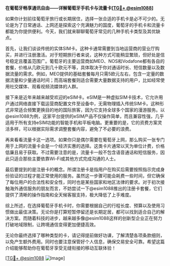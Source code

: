 **在葡萄牙畅享通讯自由——详解葡萄牙手机卡与流量卡[[TG💪+ @esim1088](https://t.me/s/esim1088)]**

如果你计划前往葡萄牙旅行或长期居住，选择一张合适的手机卡是必不可少的。无论是为了日常通话、上网还是探索这个充满魅力的国度，葡萄牙的手机卡和流量卡都能为你提供便利。今天，我们就来聊聊葡萄牙常见的几种手机卡类型及其优缺点。

首先，让我们谈谈传统的实体SIM卡。这种卡通常需要到当地运营商的营业厅购买，并进行注册激活。对于短期旅行者来说，这种方式可能稍显繁琐，但好处是信号稳定且覆盖范围广。葡萄牙的主要运营商如MEO、NOS和Vodafone都有各自的套餐，价格从几欧元到几十欧元不等，具体取决于你对通话时长、短信数量以及数据流量的需求。例如，MEO提供的基础套餐每月只需5欧元左右，包含一定量的数据流量和少量通话时间；而高端套餐则适合需要大量数据支持的用户，比如经常使用社交媒体、观看视频流媒体的人群。

接下来是近年来越来越受欢迎的eSIM卡。eSIM是一种虚拟SIM卡技术，它允许用户通过网络直接下载运营商配置文件至设备中，无需物理插入传统SIM卡。这种形式非常适合频繁更换目的地的国际旅客，因为它支持全球多个国家的漫游服务。以@esim1088为例，这家平台提供的eSIM产品不仅操作简单，而且兼容性强，几乎适用于所有支持eSIM功能的智能手机和平板电脑。更重要的是，它的资费方案灵活多样，可以根据实际需求调整套餐内容，避免了不必要的浪费。

再来看看流量卡这一选项。如果你只是偶尔需要在葡萄牙上网，那么购买一张专门用于上网的流量卡会是一个经济实惠的选择。这类卡片通常以天为单位计费，价格低廉且易于获取。不过需要注意的是，流量卡一般不包含语音通话和短信服务，因此只适合那些主要依靠Wi-Fi或其他方式完成沟通的人士。

最后要提到的是注册卡的概念。所谓注册卡是指用户在购买后需要按照指示完成身份验证的过程才能正常使用的服务。虽然这一步骤可能会耗费一些时间，但它确保了每位用户的合法性和安全性，同时也是某些国家和地区法律的要求。对于初次接触海外通信服务的朋友而言，不妨尝试一下@esim1088推出的注册卡套餐，它们提供了清晰的操作指南和全天候客服支持，极大降低了上手难度。

综上所述，在选择葡萄牙手机卡时，你需要根据自己的行程长度、预算以及使用习惯做出最佳决策。无论你是打算短暂停留还是长期定居，都可以找到适合自己的解决方案。而随着科技的进步，越来越多像@esim1088这样的创新型企业正在努力打破地域限制，让跨境通信变得更加便捷高效。

无论你最终选择了哪种类型的卡，请记得提前做好功课，了解清楚各项条款细则，以免产生额外费用。同时也要注意保管好个人信息，确保交易安全可靠。希望这篇介绍能够帮助你在葡萄牙享受无缝衔接的移动互联体验！

[[TG💪+ @esim1088](https://t.me/s/esim1088) ![Image](https://i.postimg.cc/4NQfJmqS/Snipaste-2025-05-13-00-14-12.png)]